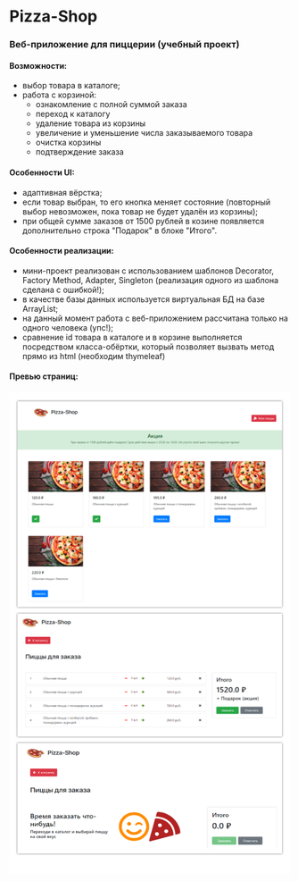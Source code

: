 # Pizza-Shop
### Веб-приложение для пиццерии (учебный проект)

#### Возможности:
* выбор товара в каталоге;
* работа с корзиной:
    + ознакомление с полной суммой заказа
    + переход к каталогу
    + удаление товара из корзины
    + увеличение и уменьшение числа заказываемого товара
    + очистка корзины
    + подтверждение заказа


#### Особенности UI:
* адаптивная вёрстка;
* если товар выбран, то его кнопка меняет состояние (повторный выбор невозможен, пока товар не будет удалён из корзины);
* при общей сумме заказов от 1500 рублей в козине появляется дополнительно строка "Подарок" в блоке "Итого".


#### Особенности реализации:
* мини-проект реализован с использованием шаблонов Decorator, Factory Method, Adapter, Singleton (реализация одного из шаблона сделана с ошибкой!);
* в качестве базы данных используется виртуальная БД на базе ArrayList;
* на данный момент работа с веб-приложением рассчитана только на одного человека (упс!);
* сравнение id товара в каталоге и в корзине выполняется посредством класса-обёртки, который позволяет вызвать метод прямо из html (необходим thymeleaf)


#### Превью страниц:
![Alt-текст](src/main/resources/preview/preview.png "Превью страниц")




